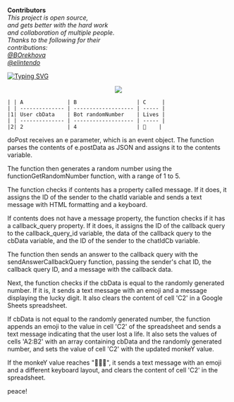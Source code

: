 

<p align="left">
<b>Contributors</b> </br>
  <i>
This project is open source, </br>
and gets better with the hard work </br>
and collaboration of multiple people. </br>
Thanks to the following for their </br>
contributions: </br>
<a href="https://github.com/BOrekhova">@BOrekhova</a>   </br>
<a href="https://github.com/elintendo">@elintendo</a>  
  </i>
</p>  

<a href="https://git.io/typing-svg"><img src="https://readme-typing-svg.demolab.com?font=Caprasimo&duration=4500&pause=500&color=E47766&multiline=true&width=435&lines=Google+Apps+Script+and+Telegram+Bot;%22Guess-the-Number%22" alt="Typing SVG" /></a>  
  
<p align="center">
  <img src="https://github.com/414962002/prostobesischgaps_bot/blob/main/img/5555.png">  
  
</p>

```
| | A              | B                   | C     |  
| | -------------- | ------------------- | ----- |  
|1| User cbData    | Bot randomNumber    | Lives |  
| | -------------- | ------------------- | ----- |  
|2| 2              | 4                   | 🤨    |  
```
doPost receives an e parameter, which is an event object. The function parses the contents of e.postData as JSON and assigns it to the contents variable.  

The function then generates a random number using the functionGetRandomNumber function, with a range of 1 to 5.  

The function checks if contents has a property called message. If it does, it assigns the ID of the sender to the chatId variable and sends a text message with HTML formatting and a keyboard.  

If contents does not have a message property, the function checks if it has a callback_query property. If it does, it assigns the ID of the callback query to the callback_query_id variable, the data of the callback query to the cbData variable, and the ID of the sender to the chatIdCb variable.  

The function then sends an answer to the callback query with the sendAnswerCallbackQuery function, passing the sender's chat ID, the callback query ID, and a message with the callback data.  

Next, the function checks if the cbData is equal to the randomly generated number. If it is, it sends a text message with an emoji and a message displaying the lucky digit. It also clears the content of cell 'C2' in a Google Sheets spreadsheet.  

If cbData is not equal to the randomly generated number, the function appends an emoji to the value in cell 'C2' of the spreadsheet and sends a text message indicating that the user lost a life. It also sets the values of cells 'A2:B2' with an array containing cbData and the randomly generated number, and sets the value of cell 'C2' with the updated monkeY value.  

If the monkeY value reaches "🤨🤨🤨", it sends a text message with an emoji and a different keyboard layout, and clears the content of cell 'C2' in the spreadsheet.  
  
peace!
